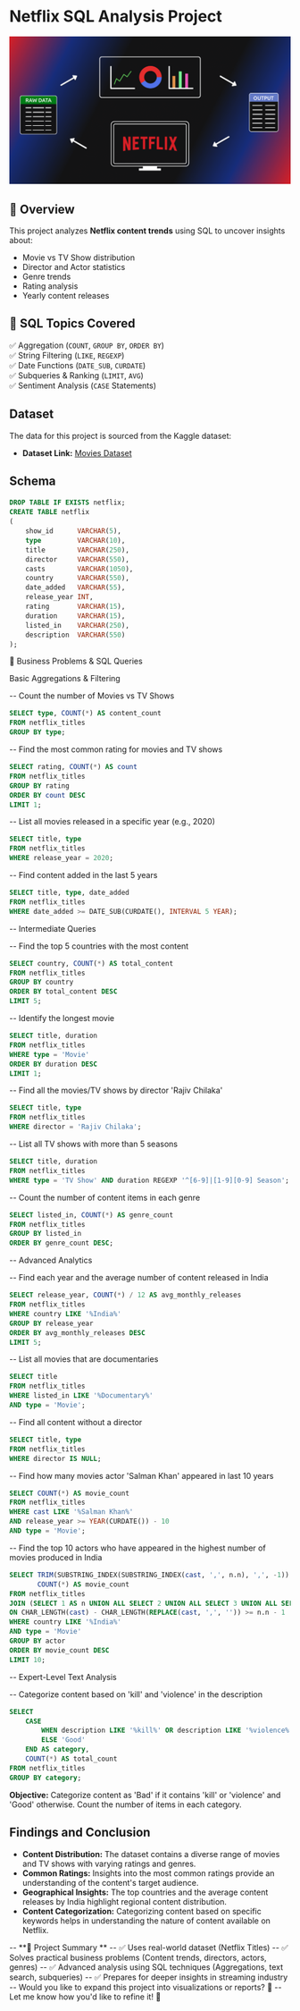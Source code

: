 # Netflix SQL Analysis Project

![](https://github.com/zack7273/Netflix-Data-Analysis-Using-SQL/blob/main/logo.png)

## 🔹 Overview
This project analyzes **Netflix content trends** using SQL to uncover insights about:
- Movie vs TV Show distribution
- Director and Actor statistics
- Genre trends
- Rating analysis
- Yearly content releases

## 🔹 SQL Topics Covered
✅ Aggregation (`COUNT`, `GROUP BY`, `ORDER BY`)  
✅ String Filtering (`LIKE`, `REGEXP`)  
✅ Date Functions (`DATE_SUB`, `CURDATE`)  
✅ Subqueries & Ranking (`LIMIT`, `AVG`)  
✅ Sentiment Analysis (`CASE` Statements)  



## Dataset

The data for this project is sourced from the Kaggle dataset:

- **Dataset Link:** [Movies Dataset](https://www.kaggle.com/datasets/shivamb/netflix-shows?resource=download)

## Schema

```sql
DROP TABLE IF EXISTS netflix;
CREATE TABLE netflix
(
    show_id      VARCHAR(5),
    type         VARCHAR(10),
    title        VARCHAR(250),
    director     VARCHAR(550),
    casts        VARCHAR(1050),
    country      VARCHAR(550),
    date_added   VARCHAR(55),
    release_year INT,
    rating       VARCHAR(15),
    duration     VARCHAR(15),
    listed_in    VARCHAR(250),
    description  VARCHAR(550)
);
```


🔹 Business Problems & SQL Queries


Basic Aggregations & Filtering

-- Count the number of Movies vs TV Shows

```sql
SELECT type, COUNT(*) AS content_count
FROM netflix_titles
GROUP BY type;
```


-- Find the most common rating for movies and TV shows

```sql
SELECT rating, COUNT(*) AS count
FROM netflix_titles
GROUP BY rating
ORDER BY count DESC
LIMIT 1;
```


-- List all movies released in a specific year (e.g., 2020)

```sql
SELECT title, type
FROM netflix_titles
WHERE release_year = 2020;
```

-- Find content added in the last 5 years

```sql
SELECT title, type, date_added
FROM netflix_titles
WHERE date_added >= DATE_SUB(CURDATE(), INTERVAL 5 YEAR);
```

-- Intermediate Queries

-- Find the top 5 countries with the most content

```sql
SELECT country, COUNT(*) AS total_content
FROM netflix_titles
GROUP BY country
ORDER BY total_content DESC
LIMIT 5;
```


-- Identify the longest movie

```sql
SELECT title, duration
FROM netflix_titles
WHERE type = 'Movie'
ORDER BY duration DESC
LIMIT 1;
```



-- Find all the movies/TV shows by director 'Rajiv Chilaka'

```sql
SELECT title, type
FROM netflix_titles
WHERE director = 'Rajiv Chilaka';
```

-- List all TV shows with more than 5 seasons

```sql
SELECT title, duration
FROM netflix_titles
WHERE type = 'TV Show' AND duration REGEXP '^[6-9]|[1-9][0-9] Season';
```

-- Count the number of content items in each genre

```sql
SELECT listed_in, COUNT(*) AS genre_count
FROM netflix_titles
GROUP BY listed_in
ORDER BY genre_count DESC;
```


-- Advanced Analytics

-- Find each year and the average number of content released in India

```sql
SELECT release_year, COUNT(*) / 12 AS avg_monthly_releases
FROM netflix_titles
WHERE country LIKE '%India%'
GROUP BY release_year
ORDER BY avg_monthly_releases DESC
LIMIT 5;
```


-- List all movies that are documentaries

```sql
SELECT title
FROM netflix_titles
WHERE listed_in LIKE '%Documentary%'
AND type = 'Movie';
```

-- Find all content without a director


```sql
SELECT title, type
FROM netflix_titles
WHERE director IS NULL;
```

-- Find how many movies actor 'Salman Khan' appeared in last 10 years

```sql
SELECT COUNT(*) AS movie_count
FROM netflix_titles
WHERE cast LIKE '%Salman Khan%'
AND release_year >= YEAR(CURDATE()) - 10
AND type = 'Movie';
```


-- Find the top 10 actors who have appeared in the highest number of movies produced in India


```sql
SELECT TRIM(SUBSTRING_INDEX(SUBSTRING_INDEX(cast, ',', n.n), ',', -1)) AS actor,
       COUNT(*) AS movie_count
FROM netflix_titles
JOIN (SELECT 1 AS n UNION ALL SELECT 2 UNION ALL SELECT 3 UNION ALL SELECT 4 UNION ALL SELECT 5) n
ON CHAR_LENGTH(cast) - CHAR_LENGTH(REPLACE(cast, ',', '')) >= n.n - 1
WHERE country LIKE '%India%'
AND type = 'Movie'
GROUP BY actor
ORDER BY movie_count DESC
LIMIT 10;
```

-- Expert-Level Text Analysis

-- Categorize content based on 'kill' and 'violence' in the description


```sql
SELECT 
    CASE 
        WHEN description LIKE '%kill%' OR description LIKE '%violence%' THEN 'Bad'
        ELSE 'Good'
    END AS category,
    COUNT(*) AS total_count
FROM netflix_titles
GROUP BY category;
```


**Objective:** Categorize content as 'Bad' if it contains 'kill' or 'violence' and 'Good' otherwise. Count the number of items in each category.

## Findings and Conclusion

- **Content Distribution:** The dataset contains a diverse range of movies and TV shows with varying ratings and genres.
- **Common Ratings:** Insights into the most common ratings provide an understanding of the content's target audience.
- **Geographical Insights:** The top countries and the average content releases by India highlight regional content distribution.
- **Content Categorization:** Categorizing content based on specific keywords helps in understanding the nature of content available on Netflix.

-- **🔹 Project Summary **
-- ✅ Uses real-world dataset (Netflix Titles)
-- ✅ Solves practical business problems (Content trends, directors, actors, genres)
-- ✅ Advanced analysis using SQL techniques (Aggregations, text search, subqueries)
-- ✅ Prepares for deeper insights in streaming industry
-- Would you like to expand this project into visualizations or reports? 🚀
-- Let me know how you'd like to refine it! 🎯


